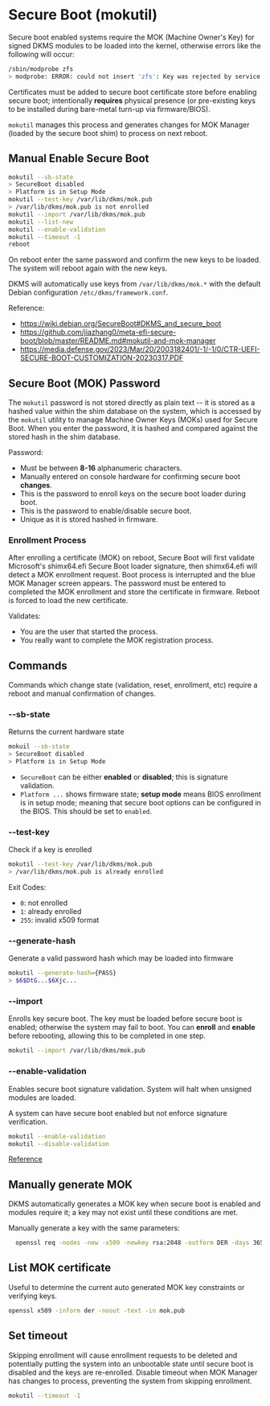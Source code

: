 # Secure Boot (mokutil)
Secure boot enabled systems require the MOK (Machine Owner's Key) for signed
DKMS modules to be loaded into the kernel, otherwise errors like the following
will occur:

``` bash
/sbin/modprobe zfs
> modprobe: ERROR: could not insert 'zfs': Key was rejected by service
```

Certificates must be added to secure boot certificate store before enabling
secure boot; intentionally **requires** physical presence (or pre-existing keys
to be installed during bare-metal turn-up via firmware/BIOS).

`mokutil` manages this process and generates changes for MOK Manager (loaded by
the secure boot shim) to process on next reboot.

## Manual Enable Secure Boot

``` bash
mokutil --sb-state
> SecureBoot disabled
> Platform is in Setup Mode
mokutil --test-key /var/lib/dkms/mok.pub
> /var/lib/dkms/mok.pub is not enrolled
mokutil --import /var/lib/dkms/mok.pub
mokutil --list-new
mokutil --enable-validation
mokutil --timeout -1
reboot
```
On reboot enter the same password and confirm the new keys to be loaded. The
system will reboot again with the new keys.

DKMS will automatically use keys from `/var/lib/dkms/mok.*` with the default
Debian configuration `/etc/dkms/framework.conf`.

Reference:
* https://wiki.debian.org/SecureBoot#DKMS_and_secure_boot
* https://github.com/jiazhang0/meta-efi-secure-boot/blob/master/README.md#mokutil-and-mok-manager
* https://media.defense.gov/2023/Mar/20/2003182401/-1/-1/0/CTR-UEFI-SECURE-BOOT-CUSTOMIZATION-20230317.PDF

## Secure Boot (MOK) Password
The `mokutil` password is not stored directly as plain text -- it is stored as
a hashed value within the shim database on the system, which is accessed by the
`mokutil` utility to manage Machine Owner Keys (MOKs) used for Secure Boot.
When you enter the password, it is hashed and compared against the stored hash
in the shim database.

Password:
* Must be between **8-16** alphanumeric characters.
* Manually entered on console hardware for confirming secure boot **changes**.
* This is the password to enroll keys on the secure boot loader during boot.
* This is the password to enable/disable secure boot.
* Unique as it is stored hashed in firmware.

### Enrollment Process
After enrolling a certificate (MOK) on reboot, Secure Boot will first validate
Microsoft's shimx64.efi Secure Boot loader signature, then shimx64.efi will
detect a MOK enrollment request. Boot process is interrupted and the blue MOK
Manager screen appears. The password must be entered to completed the MOK
enrollment and store the certificate in firmware. Reboot is forced to load the
new certificate.

Validates:
* You are the user that started the process.
* You really want to complete the MOK registration process.

## Commands
Commands which change state (validation, reset, enrollment, etc) require a
reboot and manual confirmation of changes.

### --sb-state
Returns the current hardware state

``` bash
mokuil --sb-state
> SecureBoot disabled
> Platform is in Setup Mode
```
* `SecureBoot` can be either **enabled** or **disabled**; this is signature
  validation.
* `Platform ...` shows firmware state; **setup mode** means BIOS enrollment is
  in setup mode; meaning that secure boot options can be configured in the
  BIOS. This should be set to `enabled`.

### --test-key
Check if a key is enrolled
``` bash
mokutil --test-key /var/lib/dkms/mok.pub
> /var/lib/dkms/mok.pub is already enrolled
```
Exit Codes:
* `0`: not enrolled
* `1`: already enrolled
* `255`: invalid x509 format

### --generate-hash
Generate a valid password hash which may be loaded into firmware
``` bash
mokutil --generate-hash={PASS}
> $6$DtG...$6Xjc...
```

### --import
Enrolls key secure boot. The key must be loaded before secure boot is enabled;
otherwise the system may fail to boot. You can **enroll** and **enable** before
rebooting, allowing this to be completed in one step.

``` bash
mokutil --import /var/lib/dkms/mok.pub
```

### --enable-validation
Enables secure boot signature validation. System will halt when unsigned
modules are loaded.

A system can have secure boot enabled but not enforce signature verification.
``` bash
mokutil --enable-validation
mokutil --disable-validation
```
[Reference](https://github.com/lcp/mokutil/issues/45)

## Manually generate MOK
DKMS automatically generates a MOK key when secure boot is enabled and modules
require it; a key may not exist until these conditions are met.

Manually generate a key with the same parameters:
``` bash
  openssl req -nodes -new -x509 -newkey rsa:2048 -outform DER -days 36500 -subj "/CN=DKMS module signing key/" -keyout mok.key -out mok.pub
```

## List MOK certificate
Useful to determine the current auto generated MOK key constraints or verifying
keys.

```bash
openssl x509 -inform der -noout -text -in mok.pub
```

## Set timeout
Skipping enrollment will cause enrollment requests to be deleted and
potentially putting the system into an unbootable state until secure boot is
disabled and the keys are re-enrolled. Disable timeout when MOK Manager has
changes to process, preventing the system from skipping enrollment.

``` bash
mokutil --timeout -1
```
